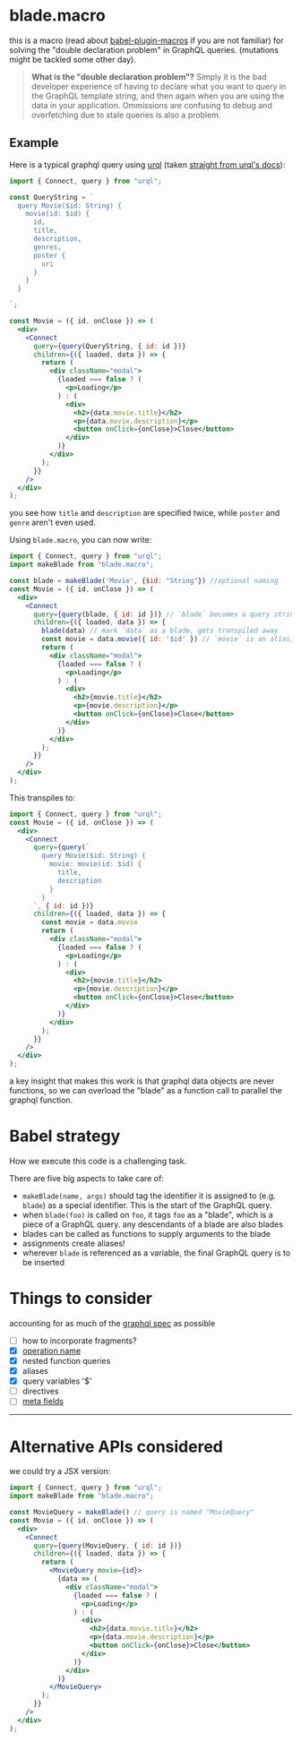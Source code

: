# blade.macro

this is a macro (read about [babel-plugin-macros](https://github.com/kentcdodds/babel-plugin-macros) if you are not familiar) for solving the "double declaration problem" in GraphQL queries. (mutations might be tackled some other day).

> **What is the "double declaration problem"?** Simply it is the bad developer experience of having to declare what you want to query in the GraphQL template string, and then again when you are using the data in your application. Ommissions are confusing to debug and overfetching due to stale queries is also a problem.

## Example

Here is a typical graphql query using [urql](https://codesandbox.io/s/p5n69p23x0) (taken [straight from urql's docs](https://github.com/FormidableLabs/urql#getting-started)):

```jsx
import { Connect, query } from "urql";

const QueryString = `
  query Movie($id: String) {
    movie(id: $id) {
      id,
      title,
      description,
      genres,
      poster {
        uri
      }
    }
  }

`;

const Movie = ({ id, onClose }) => (
  <div>
    <Connect
      query={query(QueryString, { id: id })}
      children={({ loaded, data }) => {
        return (
          <div className="modal">
            {loaded === false ? (
              <p>Loading</p>
            ) : (
              <div>
                <h2>{data.movie.title}</h2>
                <p>{data.movie.description}</p>
                <button onClick={onClose}>Close</button>
              </div>
            )}
          </div>
        );
      }}
    />
  </div>
);
```

you see how `title` and `description` are specified twice, while `poster` and `genre` aren't even used. 

Using `blade.macro`, you can now write:


```jsx
import { Connect, query } from "urql";
import makeBlade from "blade.macro";

const blade = makeBlade('Movie', {$id: "String"}) //optional naming
const Movie = ({ id, onClose }) => (
  <div>
    <Connect
      query={query(blade, { id: id })} // `blade` becomes a query string
      children={({ loaded, data }) => {
        blade(data) // mark `data` as a blade, gets transpiled away
        const movie = data.movie({ id: '$id' }) // `movie` is an alias, data.movie() has args
        return (
          <div className="modal">
            {loaded === false ? (
              <p>Loading</p>
            ) : (
              <div>
                <h2>{movie.title}</h2>
                <p>{movie.description}</p>
                <button onClick={onClose}>Close</button>
              </div>
            )}
          </div>
        );
      }}
    />
  </div>
);
```

This transpiles to:

```jsx
import { Connect, query } from "urql";
const Movie = ({ id, onClose }) => (
  <div>
    <Connect
      query={query(`
        query Movie($id: String) {
          movie: movie(id: $id) {
            title,
            description
          }
        }
      `, { id: id })}
      children={({ loaded, data }) => {
        const movie = data.movie
        return (
          <div className="modal">
            {loaded === false ? (
              <p>Loading</p>
            ) : (
              <div>
                <h2>{movie.title}</h2>
                <p>{movie.description}</p>
                <button onClick={onClose}>Close</button>
              </div>
            )}
          </div>
        );
      }}
    />
  </div>
);
```

a key insight that makes this work is that graphql data objects are never functions, so we can overload the "blade" as a function call to parallel the graphql function.


# Babel strategy

How we execute this code is a challenging task.

There are five big aspects to take care of:

- `makeBlade(name, args)` should tag the identifier it is assigned to (e.g. `blade`) as a special identifier. This is the start of the GraphQL query.
- when `blade(foo)` is called on `foo`, it tags `foo` as a "blade", which is a piece of a GraphQL query. any descendants of a blade are also blades
- blades can be called as functions to supply arguments to the blade
- assignments create aliases!
- wherever `blade` is referenced as a variable, the final GraphQL query is to be inserted

# Things to consider

accounting for as much of the [graphql spec](https://graphql.org/learn/queries/) as possible

- [ ] how to incorporate fragments?
- [x] [operation name](https://graphql.org/learn/queries/#operation-name)
- [x] nested function queries
- [x] aliases
- [x] query variables '$'
- [ ] directives
- [ ] [meta fields](https://graphql.org/learn/queries/#meta-fields)

---

# Alternative APIs considered

we could try a JSX version:

```jsx
import { Connect, query } from "urql";
import makeBlade from "blade.macro";

const MovieQuery = makeBlade() // query is named "MovieQuery"
const Movie = ({ id, onClose }) => (
  <div>
    <Connect
      query={query(MovieQuery, { id: id })}
      children={({ loaded, data }) => {
        return (
          <MovieQuery movie={id}>
            {data => (
              <div className="modal">
                {loaded === false ? (
                  <p>Loading</p>
                ) : (
                  <div>
                    <h2>{data.movie.title}</h2>
                    <p>{data.movie.description}</p>
                    <button onClick={onClose}>Close</button>
                  </div>
                )}
              </div>
            )}
          </MovieQuery>
        );
      }}
    />
  </div>
);
```
